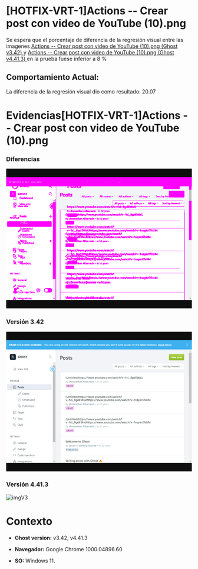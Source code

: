 # [HOTFIX-VRT-1]Actions -- Crear post con video de YouTube (10).png

Se espera que el porcentaje de diferencia de la regresión visual entre las imagenes [Actions -- Crear post con video de YouTube (10).png (Ghost v3.42) ](https://raw.githubusercontent.com/j-albarracin-uniandes/pruebas-automatizadas/master/pruebas/backstopjs/backstop_data/bitmaps_reference/host_Actions_--_Crear_post_con_video_de_YouTube_10png_0_document_0_default.png) y [Actions -- Crear post con video de YouTube (10).png (Ghost v4.41.3) ](https://raw.githubusercontent.com/j-albarracin-uniandes/pruebas-automatizadas/master/pruebas/backstopjs/v4/host_Actions_--_Crear_post_con_video_de_YouTube_10png_0_document_0_default.png)  en la prueba fuese inferior a 8 %

## Comportamiento Actual:

La diferencia de la regresión visual dio como resultado: 20.07

# Evidencias[HOTFIX-VRT-1]Actions -- Crear post con video de YouTube (10).png

### Diferencias 

![tmgDiff](https://raw.githubusercontent.com/j-albarracin-uniandes/pruebas-automatizadas/master/pruebas/backstopjs/backstop_data/bitmaps_test/20220513-141203/failed_diff_host_Actions_--_Crear_post_con_video_de_YouTube_10png_0_document_0_default.png)

### Versión 3.42

![imgV3](https://raw.githubusercontent.com/j-albarracin-uniandes/pruebas-automatizadas/master/pruebas/backstopjs/backstop_data/bitmaps_reference/host_Actions_--_Crear_post_con_video_de_YouTube_10png_0_document_0_default.png)

### Versión 4.41.3

![imgV3](https://raw.githubusercontent.com/j-albarracin-uniandes/pruebas-automatizadas/master/pruebas/backstopjs/v4/host_Actions_--_Crear_post_con_video_de_YouTube_10png_0_document_0_default.png)

# Contexto

+ **Ghost version:** v3.42, v4.41.3

+ **Navegador:** Google Chrome 1000.04896.60

+ **SO:** Windows 11.

